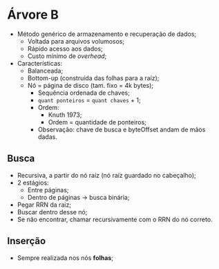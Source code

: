 # Árvore B
- Método genérico de armazenamento e recuperação de dados;
  - Voltada para arquivos volumosos;
  - Rápido acesso aos dados;
  - Custo mínimo de *overhead*;
- Características:
  - Balanceada;
  - Bottom-up (construída das folhas para a raíz);
  - Nó = página de disco (tam. fixo = 4k bytes);
    - Sequência ordenada de chaves;
    - ```quant ponteiros``` = ```quant chaves``` + 1;
    - Ordem:
      - Knuth 1973;
      - Ordem = quantidade de ponteiros;
    - Observação: chave de busca e byteOffset andam de mãos dadas.

## Busca
- Recursiva, a partir do nó raíz (nó raíz guardado no cabeçalho);
- 2 estágios:
  - Entre páginas;
  - Dentro de páginas -> busca binária;
- Pegar RRN da raiz;
- Buscar dentro desse nó;
- Se não encontrar, chamar recursivamente com o RRN do nó correto.

## Inserção
- Sempre realizada nos nós **folhas**;